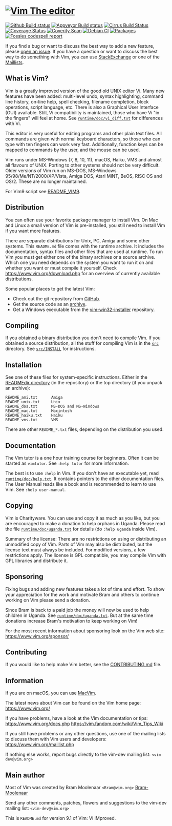 # [![Vim The editor](https://github.com/vim/vim/raw/master/runtime/vimlogo.gif)](https://www.vim.org)

[![Github Build status](https://github.com/vim/vim/workflows/GitHub%20CI/badge.svg)](https://github.com/vim/vim/actions?query=workflow%3A%22GitHub+CI%22)
[![Appveyor Build status](https://ci.appveyor.com/api/projects/status/o2qht2kjm02sgghk?svg=true)](https://ci.appveyor.com/project/chrisbra/vim)
[![Cirrus Build Status](https://api.cirrus-ci.com/github/vim/vim.svg)](https://cirrus-ci.com/github/vim/vim)
[![Coverage Status](https://codecov.io/gh/vim/vim/coverage.svg?branch=master)](https://codecov.io/gh/vim/vim?branch=master)
[![Coverity Scan](https://scan.coverity.com/projects/241/badge.svg)](https://scan.coverity.com/projects/vim)
[![Debian CI](https://badges.debian.net/badges/debian/testing/vim/version.svg)](https://buildd.debian.org/vim)
[![Packages](https://repology.org/badge/tiny-repos/vim.svg)](https://repology.org/metapackage/vim)
[![Fossies codespell report](https://fossies.org/linux/test/vim-master.tar.gz/codespell.svg)](https://fossies.org/linux/test/vim-master.tar.gz/codespell.html)

If you find a bug or want to discuss the best way to add a new feature, please
[open an issue](https://github.com/vim/vim/issues/new/choose).
If you have a question or want to discuss the best way to do something with
Vim, you can use [StackExchange](https://vi.stackexchange.com/)
or one of the [Maillists](https://www.vim.org/community.php).

## What is Vim?

Vim is a greatly improved version of the good old UNIX editor
[Vi](https://en.wikipedia.org/wiki/Vi).  Many new
features have been added: multi-level undo, syntax highlighting, command line
history, on-line help, spell checking, filename completion, block operations,
script language, etc.  There is also a Graphical User Interface (GUI)
available.  Still, Vi compatibility is maintained, those who have Vi "in the
fingers" will feel at home.
See [`runtime/doc/vi_diff.txt`](runtime/doc/vi_diff.txt) for differences with
Vi.

This editor is very useful for editing programs and other plain text files.
All commands are given with normal keyboard characters, so those who can type
with ten fingers can work very fast.  Additionally, function keys can be
mapped to commands by the user, and the mouse can be used.

Vim runs under MS-Windows (7, 8, 10, 11), macOS, Haiku, VMS and almost all
flavours of UNIX.  Porting to other systems should not be very difficult.
Older versions of Vim run on MS-DOS, MS-Windows 95/98/Me/NT/2000/XP/Vista,
Amiga DOS, Atari MiNT, BeOS, RISC OS and OS/2.  These are no longer maintained.

For Vim9 script see [README_VIM9](README_VIM9.md).

## Distribution

You can often use your favorite package manager to install Vim.  On Mac and
Linux a small version of Vim is pre-installed, you still need to install Vim
if you want more features.

There are separate distributions for Unix, PC, Amiga and some other systems.
This `README.md` file comes with the runtime archive.  It includes the
documentation, syntax files and other files that are used at runtime.  To run
Vim you must get either one of the binary archives or a source archive.
Which one you need depends on the system you want to run it on and whether you
want or must compile it yourself.  Check https://www.vim.org/download.php for
an overview of currently available distributions.

Some popular places to get the latest Vim:
* Check out the git repository from [GitHub](https://github.com/vim/vim).
* Get the source code as an [archive](https://github.com/vim/vim/releases).
* Get a Windows executable from the
[vim-win32-installer](https://github.com/vim/vim-win32-installer/releases) repository.

## Compiling

If you obtained a binary distribution you don't need to compile Vim.  If you
obtained a source distribution, all the stuff for compiling Vim is in the
[`src`](./src/) directory.  See [`src/INSTALL`](./src/INSTALL) for instructions.

## Installation

See one of these files for system-specific instructions.  Either in the
[READMEdir directory](./READMEdir/) (in the repository) or
the top directory (if you unpack an archive):

```
README_ami.txt		Amiga
README_unix.txt		Unix
README_dos.txt		MS-DOS and MS-Windows
README_mac.txt		Macintosh
README_haiku.txt	Haiku
README_vms.txt		VMS
```

There are other `README_*.txt` files, depending on the distribution you used.

## Documentation

The Vim tutor is a one hour training course for beginners.  Often it can be
started as `vimtutor`.  See `:help tutor` for more information.

The best is to use `:help` in Vim.  If you don't have an executable yet, read
[`runtime/doc/help.txt`](./runtime/doc/help.txt).
It contains pointers to the other documentation files.
The User Manual reads like a book and is recommended to learn to use
Vim.  See `:help user-manual`.

## Copying

Vim is Charityware.  You can use and copy it as much as you like, but you are
encouraged to make a donation to help orphans in Uganda.  Please read the file
[`runtime/doc/uganda.txt`](./runtime/doc/uganda.txt)
for details (do `:help uganda` inside Vim).

Summary of the license: There are no restrictions on using or distributing an
unmodified copy of Vim.  Parts of Vim may also be distributed, but the license
text must always be included.  For modified versions, a few restrictions apply.
The license is GPL compatible, you may compile Vim with GPL libraries and
distribute it.

## Sponsoring

Fixing bugs and adding new features takes a lot of time and effort.  To show
your appreciation for the work and motivate Bram and others to continue
working on Vim please send a donation.

Since Bram is back to a paid job the money will now be used to help children
in Uganda.  See [`runtime/doc/uganda.txt`](./runtime/doc/uganda.txt).  But
at the same time donations increase Bram's motivation to keep working on Vim!

For the most recent information about sponsoring look on the Vim web site:
	https://www.vim.org/sponsor/

## Contributing

If you would like to help make Vim better, see the
[CONTRIBUTING.md](./CONTRIBUTING.md) file.

## Information

If you are on macOS, you can use [MacVim](https://macvim.org).

The latest news about Vim can be found on the Vim home page:
	https://www.vim.org/

If you have problems, have a look at the Vim documentation or tips:
	https://www.vim.org/docs.php
	https://vim.fandom.com/wiki/Vim_Tips_Wiki

If you still have problems or any other questions, use one of the mailing
lists to discuss them with Vim users and developers:
	https://www.vim.org/maillist.php

If nothing else works, report bugs directly to the vim-dev mailing list:
	`<vim-dev@vim.org>`

## Main author

Most of Vim was created by Bram Moolenaar `<Bram@vim.org>`
[Bram-Moolenaar](https://vimhelp.org/version9.txt.html#Bram-Moolenaar)

Send any other comments, patches, flowers and suggestions to the vim-dev mailing list:
	`<vim-dev@vim.org>`

This is `README.md` for version 9.1 of Vim: Vi IMproved.

